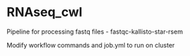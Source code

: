 # RNAseq_cwl
Pipeline for processing fastq files - fastqc-kallisto-star-rsem

Modify workflow commands and job.yml to run on cluster
